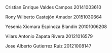 Cristian Enrique Valdes Campos 20141003610

Rony Wilberto Castejón Amador 20151030664

Yesenia Xiomara Espinoza Blandin 20101006208

Vilars Antonio Zapata Rivera 20121016579

Jose Alberto Gutierrez Ruiz 20121008147
